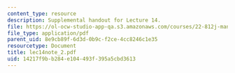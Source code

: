 ```yaml
---
content_type: resource
description: Supplemental handout for Lecture 14.
file: https://ol-ocw-studio-app-qa.s3.amazonaws.com/courses/22-812j-managing-nuclear-technology-spring-2004/14217f9bb284e104493f395a5cbd3613_lec14note_2.pdf
file_type: application/pdf
parent_uid: 8e9cb89f-6d3d-0b9c-f2ce-4cc8246c1e35
resourcetype: Document
title: lec14note_2.pdf
uid: 14217f9b-b284-e104-493f-395a5cbd3613
---
```

